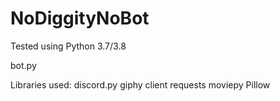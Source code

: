 # NoDiggityNoBot

Tested using Python 3.7/3.8

bot.py

Libraries used:
discord.py
giphy client
requests
moviepy
Pillow
